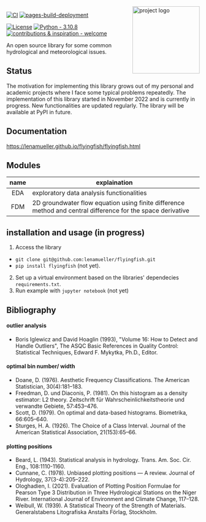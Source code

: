<img align="right" src="docs/logo.svg" alt="project logo" width="175"/>   

[![CI](https://github.com/lenamueller/flyingfish/actions/workflows/hmpy.yml/badge.svg)](https://github.com/lenamueller/flyingfish/actions/workflows/hmpy.yml)
[![pages-build-deployment](https://github.com/lenamueller/flyingfish/actions/workflows/pages/pages-build-deployment/badge.svg)](https://github.com/lenamueller/flyingfish/actions/workflows/pages/pages-build-deployment)

[![License](https://img.shields.io/badge/License-MIT-blue)](#license)
[![Python - 3.10.8](https://img.shields.io/static/v1?label=Python&message=3.10.8&color=yellow&logo=python)](https://)
[![contributions & inspiration - welcome](https://img.shields.io/static/v1?label=contributions+%26+inspiration&message=welcome&color=9cf)](https://)





An open source library for some common hydrological and meteorological issues.

## Status
The motivation for implementing this library grows out of my personal and academic projects where I face some typical problems repeatedly.
The implementation of this library started in November 2022 and is currently in progress. 
New functionalities are updated regularly.
The library will be available at PyPI in future.

## Documentation
https://lenamueller.github.io/flyingfish/flyingfish.html


## Modules
| name | explaination  | 
| :---:   | --- |
| EDA | exploratory data analysis functionalities|
| FDM | 2D groundwater flow equation using finite difference method and central difference for the space derivative |

## installation and usage (in progress)
1. Access the library 
- `git clone git@github.com:lenamueller/flyingfish.git` 
- `pip install flyingfish` (not yet).
2. Set up a virtual environment based on the libraries' dependecies `requirements.txt`.
3. Run example with `jupyter notebook` (not yet)

## Bibliography
#### outlier analysis
- Boris Iglewicz and David Hoaglin (1993), "Volume 16: How to Detect and Handle Outliers", The ASQC Basic References in Quality Control: Statistical Techniques, Edward F. Mykytka, Ph.D., Editor.

#### optimal bin number/ width
- Doane, D. (1976). Aesthetic Frequency Classifications. The American Statistician, 30(4):181–183.
- Freedman, D. und Diaconis, P. (1981). On this histogram as a density estimator: L2 theory. Zeitschrift für Wahrscheinlichkeitstheorie und verwandte Gebiete, 57:453–476.
- Scott, D. (1979). On optimal and data-based histograms. Biometrika, 66:605–640.
- Sturges, H. A. (1926). The Choice of a Class Interval. Journal of the American Statistical Association,
21(153):65–66.

#### plotting positions
- Beard, L. (1943). Statistical analysis in hydrology. Trans. Am. Soc. Cir. Eng., 108:1110-1160.
- Cunnane, C. (1978). Unbiased plotting positions — A review. Journal of Hydrology, 37(3-4):205–222.
- Ologhadien, I. (2021). Evaluation of Plotting Position Formulae for Pearson Type 3 Distribution in Three Hydrological Stations on the Niger River. International Journal of Environment and Climate Change,  117–128.
- Weibull, W. (1939). A Statistical Theory of the Strength of Materials. Generalstabens Litografiska Anstalts Förlag, Stockholm.
